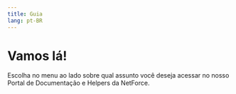 ```yaml
---
title: Guia
lang: pt-BR
---
```


# Vamos lá!

Escolha no menu ao lado sobre qual assunto você deseja acessar no nosso Portal de Documentação e Helpers da NetForce.